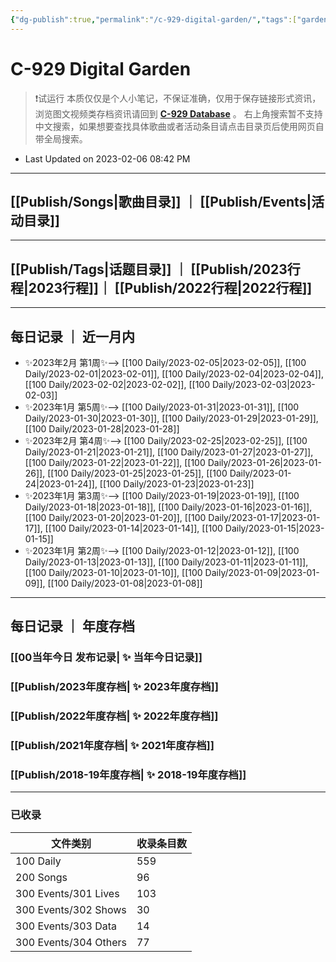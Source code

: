 ```yaml
---
{"dg-publish":true,"permalink":"/c-929-digital-garden/","tags":["gardenEntry"],"dgShowLocalGraph":true}
---
```


# C-929 Digital Garden

> ❗试运行
> 本质仅仅是个人小笔记，不保证准确，仅用于保存链接形式资讯，浏览图文视频类存档资讯请回到 **[C-929 Database](https://c929-song.super.site/)** 。
> 右上角搜索暂不支持中文搜索，如果想要查找具体歌曲或者活动条目请点击目录页后使用网页自带全局搜索。
- Last Updated on 2023-02-06 08:42 PM 

---

## [[Publish/Songs\|歌曲目录]] ｜ [[Publish/Events\|活动目录]]

---

## [[Publish/Tags\|话题目录]] ｜ [[Publish/2023行程\|2023行程]]｜ [[Publish/2022行程\|2022行程]]

---

## 每日记录 ｜ 近一月内

- ✨2023年2月 第1周✨--> [[100 Daily/2023-02-05\|2023-02-05]], [[100 Daily/2023-02-01\|2023-02-01]], [[100 Daily/2023-02-04\|2023-02-04]], [[100 Daily/2023-02-02\|2023-02-02]], [[100 Daily/2023-02-03\|2023-02-03]]
- ✨2023年1月 第5周✨--> [[100 Daily/2023-01-31\|2023-01-31]], [[100 Daily/2023-01-30\|2023-01-30]], [[100 Daily/2023-01-29\|2023-01-29]], [[100 Daily/2023-01-28\|2023-01-28]]
- ✨2023年2月 第4周✨--> [[100 Daily/2023-02-25\|2023-02-25]], [[100 Daily/2023-01-21\|2023-01-21]], [[100 Daily/2023-01-27\|2023-01-27]], [[100 Daily/2023-01-22\|2023-01-22]], [[100 Daily/2023-01-26\|2023-01-26]], [[100 Daily/2023-01-25\|2023-01-25]], [[100 Daily/2023-01-24\|2023-01-24]], [[100 Daily/2023-01-23\|2023-01-23]]
- ✨2023年1月 第3周✨--> [[100 Daily/2023-01-19\|2023-01-19]], [[100 Daily/2023-01-18\|2023-01-18]], [[100 Daily/2023-01-16\|2023-01-16]], [[100 Daily/2023-01-20\|2023-01-20]], [[100 Daily/2023-01-17\|2023-01-17]], [[100 Daily/2023-01-14\|2023-01-14]], [[100 Daily/2023-01-15\|2023-01-15]]
- ✨2023年1月 第2周✨--> [[100 Daily/2023-01-12\|2023-01-12]], [[100 Daily/2023-01-13\|2023-01-13]], [[100 Daily/2023-01-11\|2023-01-11]], [[100 Daily/2023-01-10\|2023-01-10]], [[100 Daily/2023-01-09\|2023-01-09]], [[100 Daily/2023-01-08\|2023-01-08]]


---

## 每日记录 ｜ 年度存档

### [[00当年今日 发布记录\| ✨ 当年今日记录]]
### [[Publish/2023年度存档\| ✨ 2023年度存档]]
### [[Publish/2022年度存档\| ✨ 2022年度存档]]
### [[Publish/2021年度存档\| ✨ 2021年度存档]]
### [[Publish/2018-19年度存档\| ✨ 2018-19年度存档]]

---

### 已收录

| 文件类别                  | 收录条目数 |
| --------------------- | ----- |
| 100 Daily             | 559   |
| 200 Songs             | 96    |
| 300 Events/301 Lives  | 103   |
| 300 Events/302 Shows  | 30    |
| 300 Events/303 Data   | 14    |
| 300 Events/304 Others | 77    |

